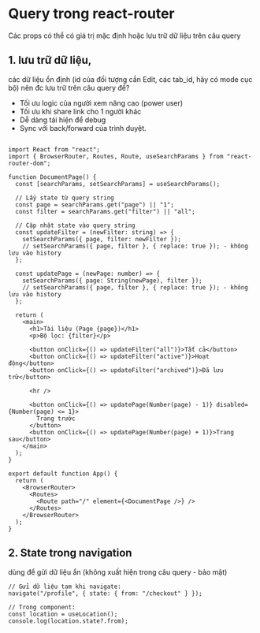 # Query trong react-router

Các props có thể có giá trị mặc định hoặc lưu trữ dữ liệu trên câu query

## 1. lưu trữ dữ liệu,
các dữ liệu ổn định (id của đối tượng cần Edit, các tab_id, hãy có mode cục bộ) nên đc lưu trữ trên câu query để?
- Tối ưu logic của người xem năng cao (power user)
- Tối ưu khi share link cho 1 người khác
- Dễ dàng tái hiện để debug
- Sync với back/forward của trình duyệt.

```tsx

import React from "react";
import { BrowserRouter, Routes, Route, useSearchParams } from "react-router-dom";

function DocumentPage() {
  const [searchParams, setSearchParams] = useSearchParams();

  // Lấy state từ query string
  const page = searchParams.get("page") || "1";
  const filter = searchParams.get("filter") || "all";

  // Cập nhật state vào query string
  const updateFilter = (newFilter: string) => {
    setSearchParams({ page, filter: newFilter });
    // setSearchParams({ page, filter }, { replace: true }); - không lưu vào history
  };

  const updatePage = (newPage: number) => {
    setSearchParams({ page: String(newPage), filter });
    // setSearchParams({ page, filter }, { replace: true }); - không lưu vào history
  };

  return (
    <main>
      <h1>Tài liệu (Page {page})</h1>
      <p>Bộ lọc: {filter}</p>

      <button onClick={() => updateFilter("all")}>Tất cả</button>
      <button onClick={() => updateFilter("active")}>Hoạt động</button>
      <button onClick={() => updateFilter("archived")}>Đã lưu trữ</button>

      <hr />

      <button onClick={() => updatePage(Number(page) - 1)} disabled={Number(page) <= 1}>
        Trang trước
      </button>
      <button onClick={() => updatePage(Number(page) + 1)}>Trang sau</button>
    </main>
  );
}

export default function App() {
  return (
    <BrowserRouter>
      <Routes>
        <Route path="/" element={<DocumentPage />} />
      </Routes>
    </BrowserRouter>
  );
}

```

## 2. State trong navigation
dùng để gửi dữ liệu ẩn (không xuất hiện trong câu query - bảo mật)
	
```tsx
// Gửi dữ liệu tạm khi navigate: 
navigate("/profile", { state: { from: "/checkout" } });

// Trong component:
const location = useLocation();
console.log(location.state?.from);

```